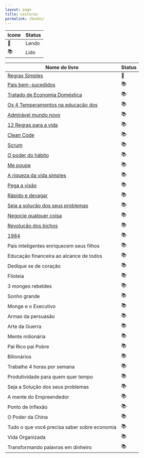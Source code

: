 ```yaml
---
layout: page
title: Leituras
permalink: /books/
---
```


| Icone     | Status      |
| ----------------------  | ----------- |
| 📖  | Lendo |
| 📚  | Lido |


| Nome do livro      | Status      |
| ----------------------  | ----------- |
| [Regras Simples](https://m.media-amazon.com/images/I/41zn5wTdCqL.jpg) | 📖  |
| [Pais bem-sucedidos](https://m.media-amazon.com/images/I/41q+8pEpepL._SX327_BO1,204,203,200_.jpg) | 📚 |
| [Tratado de Economia Doméstica](https://m.media-amazon.com/images/I/81-ZSu54WwL.jpg) | 📚 |
| [Os 4 Temperamentos na educação dos ](https://http2.mlstatic.com/D_NQ_NP_765629-MLB49957067293_052022-O.jpg) | 📚 |
| [Admirável mundo novo](https://m.media-amazon.com/images/I/61hOp6UFvCL.jpg) | 📚 |
| [12 Regras para a vida](https://images-na.ssl-images-amazon.com/images/I/41XbfSiYscL._SX348_BO1,204,203,200_.jpg) | 📚 |
| [Clean Code](https://images-na.ssl-images-amazon.com/images/I/41xShlnTZTL._SX376_BO1,204,203,200_.jpg)  | 📚 |
| [Scrum](https://images-na.ssl-images-amazon.com/images/I/514ZCPRQ-bL._SX337_BO1,204,203,200_.jpg) | 📚 |
| [O poder do hábito](https://images-na.ssl-images-amazon.com/images/I/81XTXQEVPlL.jpg) | 📚 |
| [Me poupe](https://images-americanas.b2w.io/produtos/133570824/imagens/livro-me-poupe-10-passos-para-nunca-mais-faltar-dinheiro-no-seu-bolso/133570824_1_large.jpg)| 📚 |
| [A riqueza da vida simples](https://images-americanas.b2w.io/produtos/134311040/imagens/livro-a-riqueza-da-vida-simples-como-escolhas-mais-inteligentes-podem-antecipar-a-conquista-dos-seus-sonhos/134311040_1_xlarge.jpg)| 📚 |
| [Pega a visão](https://images-na.ssl-images-amazon.com/images/I/710fUJUnpOL.jpg)| 📚 |
| [Rápido e devagar](https://images-na.ssl-images-amazon.com/images/I/31UDNUTPfJL._SX346_BO1,204,203,200_.jpg) | 📚 |
| [Seja a solução dos seus problemas](https://images-na.ssl-images-amazon.com/images/I/919NREbZb0L.jpg)| 📚 |
| [Negocie qualquer coisa](https://images-na.ssl-images-amazon.com/images/I/71M8uuTqyHL.jpg) | 📚 |
| [Revolução dos bichos](https://images-na.ssl-images-amazon.com/images/I/91BsZhxCRjL.jpg)  | 📚 |
| [1984](https://images-na.ssl-images-amazon.com/images/I/81EStZoMf7L.jpg) | 📚 |
| Pais inteligentes enriquecem seus filhos| 📚 |
| Educação financeira ao alcance de todos| 📚 |
| Dedique se de coração | 📚 |
| Filoteia  | 📚 |
| 3 monges rebeldes  | 📚 |
| Sonho grande  | 📚 |
| Monge e o Executivo | 📚 |
| Armas da persuasão | 📚 |
| Arte da Guerra  | 📚 |
| Mente milionária  | 📚 |
| Pai Rico pai Pobre | 📚 |
| Bilionários | 📚 |
| Trabalhe 4 horas por semana  | 📚 |
| Produtividade para quem quer tempo | 📚 |
| Seja a Solução dos seus problemas | 📚 |
| A mente do Empreendedor | 📚 |
| Ponto de Inflexão | 📚 |
| O Poder da China | 📚 |
| Tudo o que você precisa saber sobre economia  | 📚 |
| Vida Organizada  | 📚 |
| Transformando palavras em dinheiro  | 📚 |
